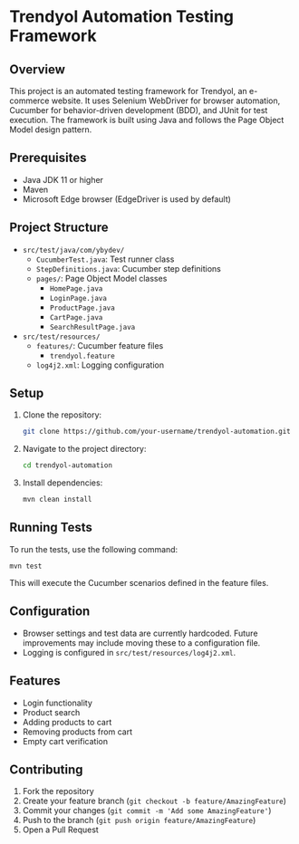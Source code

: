 # Trendyol Automation Testing Framework

## Overview

This project is an automated testing framework for Trendyol, an e-commerce website. It uses Selenium WebDriver for browser automation, Cucumber for behavior-driven development (BDD), and JUnit for test execution. The framework is built using Java and follows the Page Object Model design pattern.

## Prerequisites

- Java JDK 11 or higher
- Maven
- Microsoft Edge browser (EdgeDriver is used by default)

## Project Structure

- `src/test/java/com/ybydev/`
  - `CucumberTest.java`: Test runner class
  - `StepDefinitions.java`: Cucumber step definitions
  - `pages/`: Page Object Model classes
    - `HomePage.java`
    - `LoginPage.java`
    - `ProductPage.java`
    - `CartPage.java`
    - `SearchResultPage.java`
- `src/test/resources/`
  - `features/`: Cucumber feature files
    - `trendyol.feature`
  - `log4j2.xml`: Logging configuration

## Setup

1. Clone the repository:
   ```bash
   git clone https://github.com/your-username/trendyol-automation.git
   ```
2. Navigate to the project directory:
   ```bash
   cd trendyol-automation
   ```
3. Install dependencies:
   ```bash
   mvn clean install
   ```

## Running Tests

To run the tests, use the following command:

```
mvn test
```

This will execute the Cucumber scenarios defined in the feature files.

## Configuration

- Browser settings and test data are currently hardcoded. Future improvements may include moving these to a configuration file.
- Logging is configured in `src/test/resources/log4j2.xml`.

## Features

- Login functionality
- Product search
- Adding products to cart
- Removing products from cart
- Empty cart verification

## Contributing

1. Fork the repository
2. Create your feature branch (`git checkout -b feature/AmazingFeature`)
3. Commit your changes (`git commit -m 'Add some AmazingFeature'`)
4. Push to the branch (`git push origin feature/AmazingFeature`)
5. Open a Pull Request
